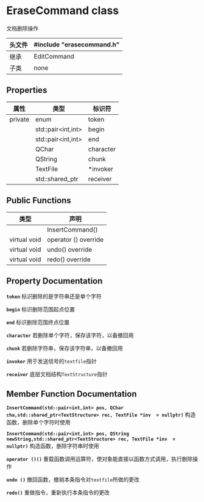 # EraseCommand class
文档删除操作

| 头文件 | #include "erasecommand.h" |
|-|-|
| 继承 | EditCommand |
| 子类 | none |

## Properties
| 属性 | 类型 | 标识符 |
|-|-|-|
|private| enum |token|
||std::pair<int,int> | begin
||std::pair<int,int> | end
||QChar | character
||QString | chunk
|| TextFile | *invoker |
|| std::shared_ptr<TextStructure> | receiver |

## Public Functions
| 类型 |声明|
|-|-|
| | InsertCommand() |
| virtual void | operator () override|
| virtual void | undo() override|
| virtual void | redo() override|


## Property Documentation
**`token`** 标识删除的是字符串还是单个字符

**`begin`** 标识删除范围起点位置

**`end`** 标识删除范围终点位置

**`character`** 若删除单个字符，保存该字符，以备撤回用

**`chunk`** 若删除字符串，保存该字符串，以备撤回用

**`invoker`** 用于发送信号的`textfile`指针

**`receiver`** 底层文档结构`TextStructure`指针

## Member Function Documentation
**`InsertCommand(std::pair<int,int> pos, QChar cha,std::shared_ptr<TextStructure> rec, TextFile *inv  = nullptr)`** 构造函数，删除单个字符时使用

**`InsertCommand(std::pair<int,int> pos, QString newString,std::shared_ptr<TextStructure> rec, TextFile *inv  = nullptr)`** 构造函数，删除字符串时使用

**`operator ()()`** 重载函数调用运算符，使对象能直接以函数方式调用，执行删除操作

**`undo ()`** 撤回函数，撤销本条指令对`textfile`所做的更改

**`redo()`** 重做指令，重新执行本条指令的更改

